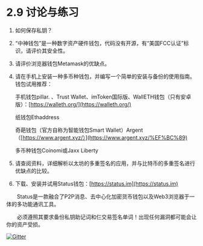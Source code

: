 # 2.9 讨论与练习

1. 如何保存私钥？
2. “中神钱包”是一种数字资产硬件钱包，代码没有开源，有“美国FCC认证”标识，请评价其安全性。
3. 请评价浏览器钱包Metamask的优缺点。
4.  请在手机上安装一种多币种钱包，并编写一个简单的安装与备份的使用指南。钱包试用推荐：

    手机钱包pillar. 、Trust Wallet、imToken国际版、WallETH钱包（只有安卓版）：[https://walleth.org/](https://walleth.org/)

    纸钱包Ethaddress

    奇葩钱包（官方自称为智能钱包Smart Wallet）Argent（[https://www.argent.xyz/）](https://www.argent.xyz/%EF%BC%89)

    多币种钱包Coinomi或Jaxx Liberty
5. 请查阅资料，详细解析以太坊的多重签名的应用，并与比特币的多重签名进行优缺点的比较。
6. 下载、安装并试用Status钱包：[https://status.im](https://status.im)

　　Status是一款融合了P2P消息、去中心化加密货币钱包以及Web3浏览器于一体的多功能通讯工具。

　　必须遵照其要求备份私钥助记词和仨交易签名单词！出现任何漏洞都可能会让你的资产受损。

[![Gitter](https://badges.gitter.im/naturaldao/%E5%8C%BA%E5%9D%97%E9%93%BE%E6%A6%82%E8%AE%BA.svg)](https://gitter.im/naturaldao/%E5%8C%BA%E5%9D%97%E9%93%BE%E6%A6%82%E8%AE%BA?utm\_source=badge\&utm\_medium=badge\&utm\_campaign=pr-badge)
